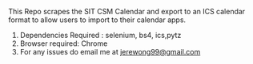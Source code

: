 This Repo scrapes the SIT CSM Calendar and export to an ICS calendar format to allow users to import to their calendar apps.
1. Dependencies Required : selenium, bs4, ics,pytz
2. Browser required: Chrome
3. For any issues do email me at jerewong99@gmail.com
